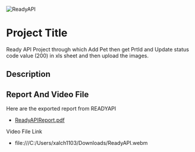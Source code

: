 ![ReadyAPI](https://github.com/AlkaChaudhary/ReadyAPIProjectwithPetID/assets/87438786/da717479-02b8-4d78-b36d-b675bd3fb505)

# Project Title

Ready API Project through which Add Pet then get PrtId and Update status code value (200) in xls sheet and then upload the images.


## Description



## Report And Video File

Here are the exported report from READYAPI
- [ReadyAPIReport.pdf](https://github.com/user-attachments/files/15764521/ReadyAPIReport.pdf)

Video File Link

- file:///C:/Users/xalch1103/Downloads/ReadyAPI.webm
